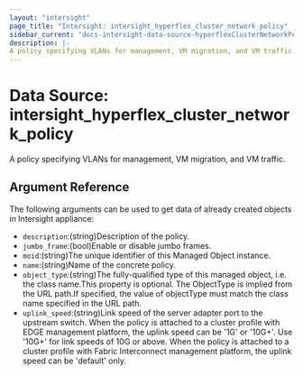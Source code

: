 ```yaml
---
layout: "intersight"
page_title: "Intersight: intersight_hyperflex_cluster_network_policy"
sidebar_current: "docs-intersight-data-source-hyperflexClusterNetworkPolicy"
description: |-
A policy specifying VLANs for management, VM migration, and VM traffic.
---
```


# Data Source: intersight_hyperflex_cluster_network_policy
A policy specifying VLANs for management, VM migration, and VM traffic.
## Argument Reference
The following arguments can be used to get data of already created objects in Intersight appliance:
* `description`:(string)Description of the policy.
* `jumbo_frame`:(bool)Enable or disable jumbo frames.
* `moid`:(string)The unique identifier of this Managed Object instance.
* `name`:(string)Name of the concrete policy.
* `object_type`:(string)The fully-qualified type of this managed object, i.e. the class name.This property is optional. The ObjectType is implied from the URL path.If specified, the value of objectType must match the class name specified in the URL path.
* `uplink_speed`:(string)Link speed of the server adapter port to the upstream switch. When the policy is attached to a cluster profile with EDGE management platform, the uplink speed can be '1G' or '10G+'. Use '10G+' for link speeds of 10G or above. When the policy is attached to a cluster profile with Fabric Interconnect management platform, the uplink speed can be 'default' only.
